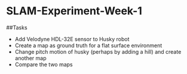 # SLAM-Experiment-Week-1

##Tasks

- Add Velodyne HDL-32E sensor to Husky robot
- Create a map as ground truth for a flat surface environment
- Change pitch motion of husky (perhaps by adding a hill) and create another map
- Compare the two maps
